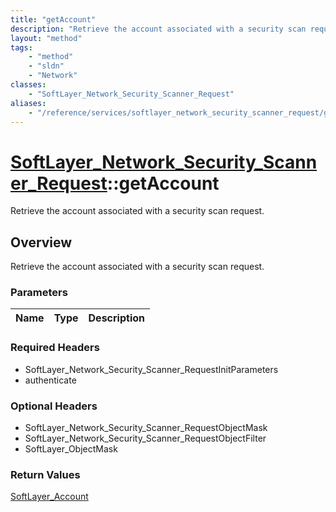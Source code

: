 ```yaml
---
title: "getAccount"
description: "Retrieve the account associated with a security scan request."
layout: "method"
tags:
    - "method"
    - "sldn"
    - "Network"
classes:
    - "SoftLayer_Network_Security_Scanner_Request"
aliases:
    - "/reference/services/softlayer_network_security_scanner_request/getAccount"
---
```

# [SoftLayer_Network_Security_Scanner_Request](/reference/services/SoftLayer_Network_Security_Scanner_Request)::getAccount

Retrieve the account associated with a security scan request.


## Overview 
Retrieve the account associated with a security scan request.

### Parameters 
|Name | Type | Description |
| --- | --- | --- |


### Required Headers
* SoftLayer_Network_Security_Scanner_RequestInitParameters
* authenticate

### Optional Headers
* SoftLayer_Network_Security_Scanner_RequestObjectMask
* SoftLayer_Network_Security_Scanner_RequestObjectFilter
* SoftLayer_ObjectMask

### Return Values
<a href='/reference/datatypes/SoftLayer_Account'>SoftLayer_Account </a>

